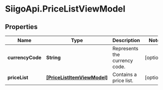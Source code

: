 # SiigoApi.PriceListViewModel

## Properties

Name | Type | Description | Notes
------------ | ------------- | ------------- | -------------
**currencyCode** | **String** | Represents the currency code. | [optional] 
**priceList** | [**[PriceListItemViewModel]**](PriceListItemViewModel.md) | Contains a price list. | [optional] 


